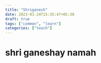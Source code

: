 ```yaml
---
title: "Shriganesh"
date: 2023-01-24T15:35:47+05:30
draft: true
tags: ["common", "learn"]
categories: ["teach"]
---
```


# shri ganeshay namah 
